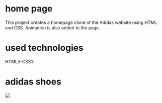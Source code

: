 <h1>home page</h1>
This project creates a homepage clone of the Adidas website using HTML and CSS. Animation is also added to the page.

<h1>used technologies</h1>
HTML5-CSS3 

<h1>adidas shoes</h1>
<img src="/image/adidas.gif"/>
